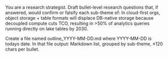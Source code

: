 You are a research strategist. Draft bullet-level research questions that,
if answered, would confirm or falsify each sub-theme of: In cloud-first orgs, object storage + table formats will displace DB-native storage because decoupled compute cuts TCO, resulting in >50% of analytics queries running directly on lake tables by 2030.

Create a file named outline_YYYY-MM-DD.md where YYYY-MM-DD is todays date.
In that file output: Markdown list, grouped by sub-theme, ≤120 chars per bullet.